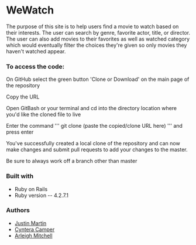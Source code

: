 # WeWatch

The purpose of this site is to help users find a movie to watch based on their interests. The user can search by genre, favorite actor, title, or director. The user can also add movies to their favorites as well as watched category which would eventually filter the choices they're given so only movies they haven't watched appear. 

### To access the code:

On GitHub select the green button 'Clone or Download' on the main page of the repository

Copy the URL 

Open GitBash or your terminal and cd into the directory location where you'd like the cloned file to live

Enter the command 
'''
git clone (paste the copied/clone URL here) 
'''
and press enter

You've successfully created a local clone of the repository and can now make changes and submit pull requests to add your changes to the master.

Be sure to always work off a branch other than master

### Built with

* Ruby on Rails
* Ruby version -- 4.2.7.1

### Authors

* [Justin Martin](https://github.com/justmartin)
* [Cyntera Camper](https://github.com/Cyntera)
* [Arleigh Mitchell](https://github.com/arleighmitchell)
